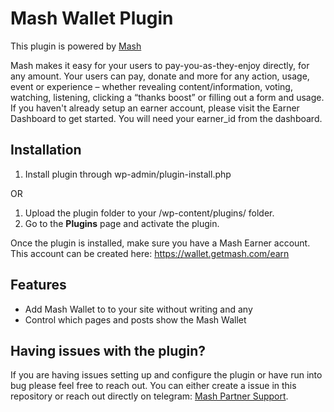 # Mash Wallet Plugin

This plugin is powered by [Mash](https://getmash.com)

Mash makes it easy for your users to pay-you-as-they-enjoy directly, for any amount. Your users can pay, donate and more for any action, usage, event or experience – whether revealing content/information, voting, watching, listening, clicking a “thanks boost” or filling out a form and usage. If you haven't already setup an earner account, please visit the Earner Dashboard to get started. You will need your earner_id from the dashboard.

## Installation

1. Install plugin through wp-admin/plugin-install.php

OR

1. Upload the plugin folder to your /wp-content/plugins/ folder.
1. Go to the **Plugins** page and activate the plugin.

Once the plugin is installed, make sure you have a Mash Earner account. This account can be created here: https://wallet.getmash.com/earn

## Features

- Add Mash Wallet to to your site without writing and any
- Control which pages and posts show the Mash Wallet

## Having issues with the plugin?

If you are having issues setting up and configure the plugin or have run into bug please feel free to reach out. 
You can either create a issue in this repository or reach out directly on telegram: [Mash Partner Support](https://t.me/mashpartners).
